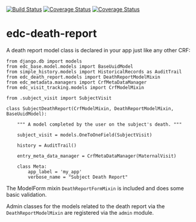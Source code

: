 [![Build Status](https://travis-ci.org/botswana-harvard/edc-death-report.svg)](https://travis-ci.org/botswana-harvard/edc-death-report)
[![Coverage Status](https://coveralls.io/repos/botswana-harvard/edc-death-report/badge.svg?branch=develop&service=github)](https://coveralls.io/github/botswana-harvard/edc-death-report?branch=develop)
[![Coverage Status](https://coveralls.io/repos/github/Botswana-Havard-Edc-Repos/edc-death-report/badge.svg?branch=develop)](https://coveralls.io/github/Botswana-Havard-Edc-Repos/edc-death-report?branch=develop)

# edc-death-report


A death report model class is declared in your app just like any other CRF:

	from django.db import models
	from edc_base.model.models import BaseUuidModel
	from simple_history.models import HistoricalRecords as AuditTrail
	from edc_death_report.models import DeathReportModelMixin
	from edc_metadata.managers import CrfMetaDataManager
	from edc_visit_tracking.models import CrfModelMixin
	
	from .subject_visit import SubjectVisit	
	
	class SubjectDeathReport(CrfModelMixin, DeathReportModelMixin, BaseUuidModel):
	
	    """ A model completed by the user on the subject's death. """
		
	    subject_visit = models.OneToOneField(SubjectVisit)
	
	    history = AuditTrail()
	
	    entry_meta_data_manager = CrfMetaDataManager(MaternalVisit)
	
	    class Meta:
	        app_label = 'my_app'
	        verbose_name = "Subject Death Report"


The ModelForm mixin `DeathReportFormMixin` is included and does some basic validation.

Admin classes for the models related to the death report via the `DeathReportModelMixin` are registered via the `admin` module.
